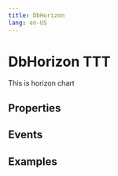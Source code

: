 ```yaml
---
title: DbHorizon
lang: en-US
---
```


# DbHorizon TTT

This is horizon chart 

## Properties

## Events

## Examples
